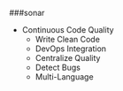 ###sonar
* Continuous Code Quality
    * Write Clean Code
    * DevOps Integration
    * Centralize Quality
    * Detect Bugs
    * Multi-Language


